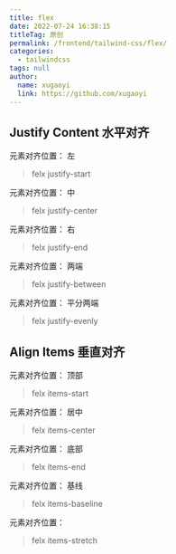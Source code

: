 ```yaml
---
title: flex
date: 2022-07-24 16:38:15
titleTag: 原创
permalink: /frontend/tailwind-css/flex/
categories: 
  - tailwindcss
tags: null
author: 
  name: xugaoyi
  link: https://github.com/xugaoyi
---
```


## Justify Content 水平对齐
元素对齐位置： 左
> felx justify-start 

元素对齐位置： 中
> felx justify-center 


元素对齐位置： 右
> felx justify-end 


元素对齐位置： 两端
> felx justify-between 


元素对齐位置： 平分两端
> felx justify-evenly 

## Align Items 垂直对齐
元素对齐位置： 顶部
> felx items-start 

元素对齐位置： 居中
> felx items-center 


元素对齐位置： 底部
> felx items-end 


元素对齐位置： 基线
> felx items-baseline 


元素对齐位置： 
> felx items-stretch


